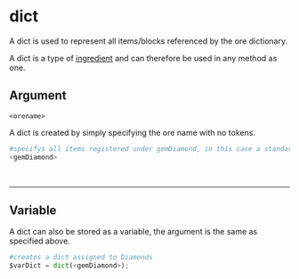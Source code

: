 # dict

A dict is used to represent all items/blocks referenced by the ore dictionary.

A dict is a type of [ingredient](/arguments/ingredient/) and can therefore be used in any method as one.

## Argument
`<orename>`

A dict is created by simply specifying the ore name with no tokens.
```python
#specifys all items registered under gemDiamond, in this case a standard diamond
<gemDiamond>
```
<br>

---
## Variable

A dict can also be stored as a variable, the argument is the same as specified above.	
```python
#creates a dict assigned to Diamonds
$varDict = dict(<gemDiamond>);
```
